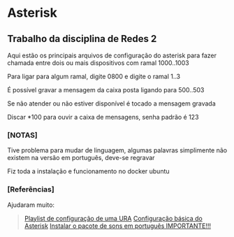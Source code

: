 # Asterisk

## Trabalho da disciplina de Redes 2

Aqui estão os principais arquivos de configuração do asterisk para fazer chamada entre dois ou mais dispositivos com ramal 1000..1003

Para ligar para algum ramal, digite 0800 e digite o ramal 1..3

É possível gravar a mensagem da caixa posta ligando para 500..503

Se não atender ou não estiver disponível é tocado a mensagem gravada

Discar *100 para ouvir a caixa de mensagens, senha padrão é 123

### [NOTAS]
Tive problema para mudar de linguagem, algumas palavras simplimente não existem na versão em português, deve-se regravar 

Fiz toda a instalação e funcionamento no docker ubuntu

### [Referências]
Ajudaram muito:

> [Playlist de configuração de uma URA](https://www.youtube.com/playlist?list=PL33DD308C6752F519)
> [Configuração básica do Asterisk](https://docs.asterisk.org/Getting-Started/Hello-World/#make-the-call)
> [Instalar o pacote de sons em português IMPORTANTE!!!](https://www.asterisksounds.org/pt-br/instalar)
